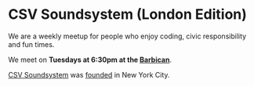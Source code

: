 # CSV Soundsystem (London Edition)

We are a weekly meetup for people who enjoy coding, civic responsibility and fun times.

We meet on **Tuesdays at 6:30pm at the [Barbican](https://www.barbican.org.uk/visitor-information)**.

[CSV Soundsystem](https://twitter.com/csvsoundsystem) was [founded]((http://csv.nyc/)) in New York City.
